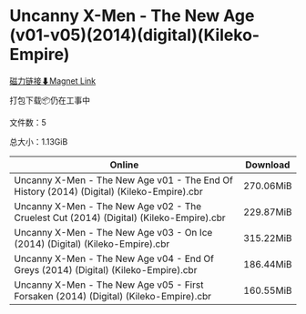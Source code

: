 # Uncanny X-Men - The New Age (v01-v05)(2014)(digital)(Kileko-Empire)

[磁力链接⬇Magnet Link](magnet:?xt=urn:btih:ab0552bf4bab5772d0725d9fa38d0950e7866c26&dn=Uncanny%20X-Men%20-%20The%20New%20Age%20%28v01-v05%29%282014%29%28digital%29%28Kileko-Empire%29)

打包下载📦仍在工事中

文件数：5

总大小：1.13GiB

Online | Download
--- | ---
Uncanny X-Men - The New Age v01 - The End Of History (2014) (Digital) (Kileko-Empire).cbr | 270.06MiB
Uncanny X-Men - The New Age v02 - The Cruelest Cut (2014) (Digital) (Kileko-Empire).cbr | 229.87MiB
Uncanny X-Men - The New Age v03 - On Ice (2014) (Digital) (Kileko-Empire).cbr | 315.22MiB
Uncanny X-Men - The New Age v04 - End Of Greys (2014) (Digital) (Kileko-Empire).cbr | 186.44MiB
Uncanny X-Men - The New Age v05 - First Forsaken (2014) (Digital) (Kileko-Empire).cbr | 160.55MiB